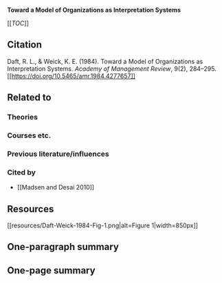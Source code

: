 **Toward a Model of Organizations as Interpretation Systems**

[[_TOC_]]

## Citation
Daft, R. L., & Weick, K. E. (1984). Toward a Model of Organizations as Interpretation Systems. *Academy of Management Review*, 9(2), 284–295. [[https://doi.org/10.5465/amr.1984.4277657]]

## Related to

### Theories

### Courses etc.

### Previous literature/influences

### Cited by
* [[Madsen and Desai 2010]]

## Resources
[[resources/Daft-Weick-1984-Fig-1.png|alt=Figure 1|width=850px]]

## One-paragraph summary

## One-page summary